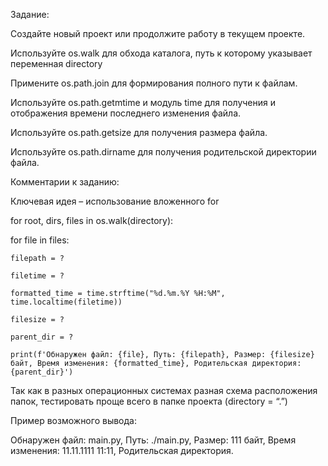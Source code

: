 Задание:



Создайте новый проект или продолжите работу в текущем проекте.

Используйте os.walk для обхода каталога, путь к которому указывает переменная directory

Примените os.path.join для формирования полного пути к файлам.

Используйте os.path.getmtime и модуль time для получения и отображения времени последнего изменения файла.

Используйте os.path.getsize для получения размера файла.

Используйте os.path.dirname для получения родительской директории файла.


Комментарии к заданию:


Ключевая идея – использование вложенного for


for root, dirs, files in os.walk(directory):

  for file in files:

    filepath = ?

    filetime = ?

    formatted_time = time.strftime("%d.%m.%Y %H:%M", time.localtime(filetime))

    filesize = ?

    parent_dir = ?

    print(f'Обнаружен файл: {file}, Путь: {filepath}, Размер: {filesize} байт, Время изменения: {formatted_time}, Родительская директория: {parent_dir}')


Так как в разных операционных системах разная схема расположения папок, тестировать проще всего в папке проекта (directory = “.”)

Пример возможного вывода:

Обнаружен файл: main.py, Путь: ./main.py, Размер: 111 байт, Время изменения: 11.11.1111 11:11, Родительская директория.
